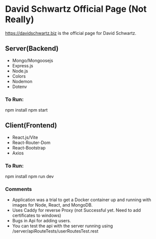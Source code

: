 # David Schwartz Official Page (Not Really)
https://davidschwartz.biz is the official page for David Schwartz.

## Server(Backend)
- Mongo/Mongoosejs
- Express.js
- Node.js
- Colors
- Nodemon
- Dotenv

### To Run:
npm install
npm start

## Client(Frontend)
- React.js/Vite
- React-Router-Dom
- React-Bootstrap
- Axios

### To Run:
npm install
npm run dev

### Comments
- Application was a trial to get a Docker container up and running with images for Node, React, and MongoDB.
- Uses Caddy for reverse Proxy (not Successful yet. Need to add certificates to windows)
- Bugs in Api for adding users.
- You can test the api with the server running using /server/apiRouteTests/userRoutesTest.rest